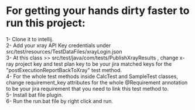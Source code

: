 # For getting your hands dirty faster to run this project:
1- Clone it to intellij. <br />
2- Add your xray API Key credentials under src/test/resources/TestDataFiles/xrayLogin.json <br />
3- At this class >> src/test/java/com/tests/PublishXrayResults , change x-ray project key and test plan key to be your jira matched keys for the "postExecutionReportBackToXray" test method. <br />
4- For the whole test methods inside CalcTest and SampleTest classes, change requirement_key attributes for the whole @Requirement annotation to be your jira requirement that you need to link this test method to. <br />
5- Install bat file plugin. <br />
6- Run the run.bat file by right click and run.
